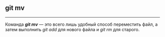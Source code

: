 ## git mv
---
Команда ***git mv*** — это всего лишь удобный способ переместить файл, а затем выполнить *git add* для нового файла и *git rm* для старого.